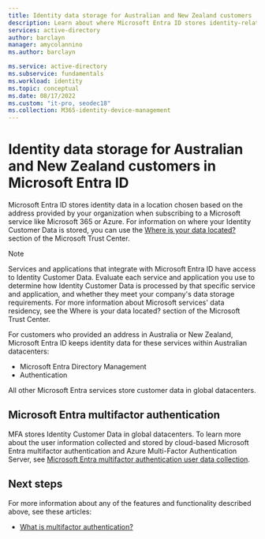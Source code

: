 ```yaml
---
title: Identity data storage for Australian and New Zealand customers
description: Learn about where Microsoft Entra ID stores identity-related data for its Australian and New Zealand customers.
services: active-directory
author: barclayn
manager: amycolannino
ms.author: barclayn

ms.service: active-directory
ms.subservice: fundamentals
ms.workload: identity
ms.topic: conceptual
ms.date: 08/17/2022
ms.custom: "it-pro, seodec18"
ms.collection: M365-identity-device-management
---
```


# Identity data storage for Australian and New Zealand customers in Microsoft Entra ID

Microsoft Entra ID stores identity data in a location chosen based on the address provided by your organization when subscribing to a Microsoft service like Microsoft 365 or Azure. For information on where your Identity Customer Data is stored, you can use the [Where is your data located?](https://www.microsoft.com/trustcenter/privacy/where-your-data-is-located) section of the Microsoft Trust Center.

> [!NOTE]
> Services and applications that integrate with Microsoft Entra ID have access to Identity Customer Data. Evaluate each service and application you use to determine how Identity Customer Data is processed by that specific service and application, and whether they meet your company's data storage requirements. For more information about Microsoft services' data residency, see the Where is your data located? section of the Microsoft Trust Center.

For customers who provided an address in Australia or New Zealand, Microsoft Entra ID keeps identity data for these services within Australian datacenters: 
- Microsoft Entra Directory Management 
- Authentication

All other Microsoft Entra services store customer data in global datacenters.

<a name='microsoft-azure-ad-multi-factor-authentication-mfa'></a>

## Microsoft Entra multifactor authentication

MFA stores Identity Customer Data in global datacenters. To learn more about the user information collected and stored by cloud-based Microsoft Entra multifactor authentication and Azure Multi-Factor Authentication Server, see [Microsoft Entra multifactor authentication user data collection](~/identity/authentication/concept-mfa-data-residency.md).

## Next steps

For more information about any of the features and functionality described above, see these articles:
- [What is multifactor authentication?](~/identity/authentication/concept-mfa-howitworks.md)

